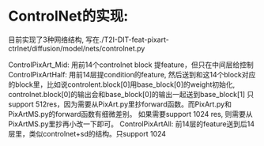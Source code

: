 # ControlNet的实现:
目前实现了3种网络结构, 写在./T2I-DIT-feat-pixart-ctrlnet/diffusion/model/nets/controlnet.py

ControlPixArt_Mid: 用前14个controlnet block 提feature，但只在中间层给控制
ControlPixArtHalf: 用前14层提condition的feature, 然后送到和这14个block对应的block里，比如说controlent.block[0]用base_block[0]的weight初始化, controlnet.block[0]的输出会和base_block[0]的输出一起送到base_block[1]
只support 512res，因为需要从PixArt.py里抄forward函数。而PixArt.py和PixArtMS.py的forward函数有细微差别。
如果需要support 1024 res, 则需要从PixArtMS.py里抄再小改一下即可。
ControlPixArtAll: 前14层的feature送到后14层里，类似controlnet+sd的结构。只support 1024



